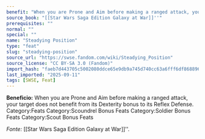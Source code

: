 ```yaml
---
benefit: "When you are Prone and Aim before making a ranged attack, your target does not benefit from its Dexterity bonus to its Reflex Defense. Category:Feats Category:Scoundrel Bonus Feats Category:Soldier Bonus Feats Category:Scout Bonus Feats"
source_book: "[[Star Wars Saga Edition Galaxy at War]]''"
prerequisites: ""
normal: ""
special: ""
name: "Steadying Position"
type: "feat"
slug: "steadying-position"
source_url: "https://swse.fandom.com/wiki/Steadying_Position"
source_license: "CC BY-SA 3.0 (Fandom)"
import_hash: "faeb7d443705c5002080ddce65e9db9a745d740cc63a6fff6df8688969c25524"
last_imported: "2025-09-11"
tags: [SWSE, Feat]
---
```

**Beneficio:** When you are Prone and Aim before making a ranged attack, your target does not benefit from its Dexterity bonus to its Reflex Defense. Category:Feats Category:Scoundrel Bonus Feats Category:Soldier Bonus Feats Category:Scout Bonus Feats

*Fonte:* [[Star Wars Saga Edition Galaxy at War]]''.